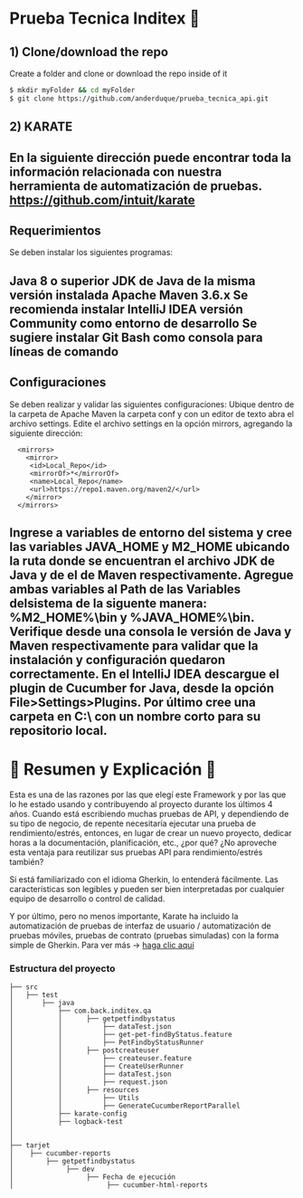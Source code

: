 # Prueba Tecnica Inditex 🚀
## 1) Clone/download the repo
Create a folder and clone or download the repo inside of it
```bash
$ mkdir myFolder && cd myFolder
$ git clone https://github.com/anderduque/prueba_tecnica_api.git
```
## 2) KARATE
En la siguiente dirección puede encontrar toda la información relacionada con nuestra herramienta de automatización de pruebas.
https://github.com/intuit/karate
---
## Requerimientos
Se deben instalar los siguientes programas:

Java 8 o superior
JDK de Java de la misma versión instalada
Apache Maven 3.6.x
Se recomienda instalar IntelliJ IDEA versión Community como entorno de desarrollo
Se sugiere instalar Git Bash como consola para líneas de comando
---
## Configuraciones
Se deben realizar y validar las siguientes configuraciones:
Ubique dentro de la carpeta de Apache Maven la carpeta conf y con un editor de texto abra el archivo settings.
Edite el archivo settings en la opción mirrors, agregando la siguiente dirección:
```
  <mirrors>
    <mirror>
     <id>Local_Repo</id>
     <mirrorOf>*</mirrorOf>
     <name>Local_Repo</name>
     <url>https://repo1.maven.org/maven2/</url>
    </mirror>
  </mirrors>
```
Ingrese a variables de entorno del sistema y cree las variables **JAVA_HOME** y **M2_HOME** ubicando la ruta
donde se encuentran el archivo JDK de Java y de el de Maven respectivamente.
Agregue ambas variables al Path de las Variables delsistema de la siguente manera: **%M2_HOME%\bin** y **%JAVA_HOME%\bin**.
Verifique desde una consola le versión de Java y Maven respectivamente para validar que la instalación y configuración
quedaron correctamente.
En el IntelliJ IDEA descargue el plugin de **Cucumber for Java**, desde la opción File>Settings>Plugins.
Por último cree una carpeta en C:\ con un nombre corto para su repositorio local.
---

# 🥒 Resumen y Explicación 🥒 

Esta es una de las razones por las que elegí este Framework y por las que lo he estado usando y contribuyendo al proyecto durante los últimos 4 años. Cuando está escribiendo muchas pruebas de API, y dependiendo de su tipo de negocio, de repente necesitaría ejecutar una prueba de rendimiento/estrés, entonces, en lugar de crear un nuevo proyecto, dedicar horas a la documentación, planificación, etc., ¿por qué? ¿No aproveche esta ventaja para reutilizar sus pruebas API para rendimiento/estrés también?

Si está familiarizado con el idioma Gherkin, lo entenderá fácilmente. Las características son legibles y pueden ser bien interpretadas por cualquier equipo de desarrollo o control de calidad.

Y por último, pero no menos importante, Karate ha incluido la automatización de pruebas de interfaz de usuario / automatización de pruebas móviles, pruebas de contrato (pruebas simuladas) con la forma simple de Gherkin. Para ver más -> [haga clic aquí](https://github.com/karatelabs/karate)

### Estructura del proyecto

    ├── src
    │   ├── test
    │       ├── java
    │           ├── com.back.inditex.qa
    │           │      ├── getpetfindbystatus
    │           │          ├── dataTest.json
    │           │          ├── get-pet-findByStatus.feature
    │           │          ├── PetFindbyStatusRunner
    │           │      ├── postcreateuser
    │           │          ├── createuser.feature
    │           │          ├── CreateUserRunner
    │           │          ├── dataTest.json
    │           │          ├── request.json
    │           │      ├── resources
    │           │          ├── Utils
    │           │          ├── GenerateCucumberReportParallel
    │           ├── karate-config
    │           ├── logback-test
    │     
    │
    ├── tarjet
    │    ├── cucumber-reports
    │        ├── getpetfindbystatus
    │             ├── dev
    │                  ├── Fecha de ejecución
    │                       ├── cucumber-html-reports